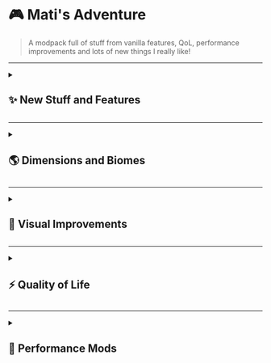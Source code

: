 # 🎮 Mati's Adventure

> A modpack full of stuff from vanilla features, QoL, performance improvements
> and lots of new things I really like!

---

<details>
<summary><h2>✨ New Stuff and Features</h2></summary>

| Mod                    | What it Does                                     |
| ---------------------- | ------------------------------------------------ |
| **Friends & Foes**     | All the cool stuff from past mod votes!          |
| **Female Gender**      | You can have boobs now                           |
| **Dark Paintings**     | More paintings and stuff                         |
| **Elytra Trims**       | Add trims to your elytras                        |
| **Advanced Netherite** | Makes netherite even better                      |
| **Nature Compass**     | Helps you find biomes easily                     |
| **Variant Mods**       | More variants for stuff like chests/crafting/etc |
| **Items Display**      | Show off your cool items                         |

</details>

---

<details>
<summary><h2>🌎 Dimensions and Biomes</h2></summary>

| Mod                       | What it Does                        |
| ------------------------- | ----------------------------------- |
| **Aether**                | The classic Aether mod, finally!    |
| **The Bumblezone**        | Adds a bee dimension                |
| **Better End and Nether** | Makes the end and nether super cool |
| **Terralith**             | Tons of biomes and world gen stuff  |

</details>

---

<details>
<summary><h2>🎨 Visual Improvements</h2></summary>

> Makes your Minecraft world look super cool:

| Mod                       | What it Does                                   |
| ------------------------- | ---------------------------------------------- |
| **Iris**                  | Lets you use modern shader packs               |
| **Sodium Dynamic Lights** | Smooth dynamic lighting that works with Sodium |
| **Not Enough Animations** | Adds cool animations to lots of stuff          |
| **Icarus**                | Beautiful wings for your elytra                |
| **Detailed Armor Bar**    | Shows more stuff about your armor              |
| **Better Ping Display**   | Better ping info                               |
| **Better Advancements**   | Makes advancements look better                 |
| **AppleSkin**             | Shows food stats on your hunger bar            |
| **Advancement Plaques**   | What it says lol                               |
| **Legendary Tooltips**    | Makes tooltips super cool                      |

</details>

---

<details>
<summary><h2>⚡ Quality of Life</h2></summary>

> Stuff that makes the game better to play:

| Mod                              | What it Does                                  |
| -------------------------------- | --------------------------------------------- |
| **Mod Menu**                     | Easy way to change mod settings               |
| **Trinkets**                     | Adds slots for extra stuff                    |
| **Elytra Slot**                  | Dedicated slot for elytra, wear it with armor |
| **Chat Heads**                   | Shows player heads in chat                    |
| **Capes**                        | Lets you use capes from different places      |
| **Charm of Undying**             | Special slot for totems                       |
| **Jade**                         | Shows info when you look at blocks            |
| **EMI**                          | Better crafting and inventory stuff           |
| **Midnight Controls**            | Adds controller and touch support             |
| **No Telemetry**                 | Disables telemetry                            |
| **Master Cutter**                | Makes stonecutter more useful                 |
| **Boat Item View**               | See your held stuff while in boats            |
| **Disable Custom Worlds Advice** | Gets rid of annoying warning                  |
| **Infinite Trading**             | Villagers never stop trading                  |

</details>

---

<details>
<summary><h2>🚀 Performance Mods</h2></summary>

> Makes your game run way better:

| Mod                         | What it Does                        |
| --------------------------- | ----------------------------------- |
| **Sodium**                  | Makes the game run super fast       |
| **Sodium Extra**            | More options for Sodium             |
| **Sodium Extras**           | Even more Sodium stuff              |
| **Sodium Leaf Culling**     | Makes leaves work better            |
| **Lithium**                 | Makes the game logic faster         |
| **Entity Culling**          | Skips rendering stuff you can't see |
| **FerriteCore**             | Uses less RAM                       |
| **ImmediatelyFast**         | Makes old rendering stuff faster    |
| **ModernFix**               | Fixes lots of performance stuff     |
| **Krypton**                 | Better multiplayer performance      |
| **Enhanced Block Entities** | Makes blocks work better            |
| **C2ME**                    | Faster chunk loading                |
| **BadOptimizations**        | Actually good optimizations lol     |

</details>
